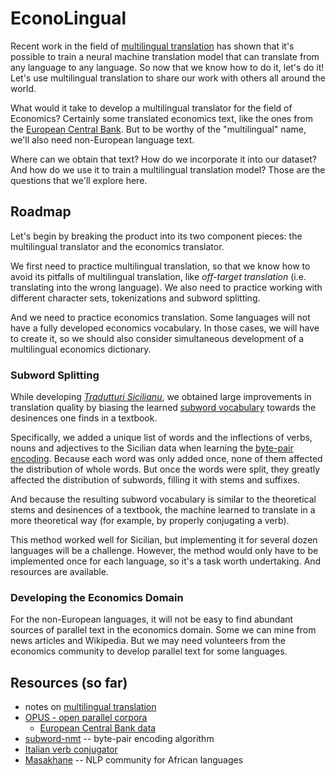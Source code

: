 # EconoLingual

Recent work in the field of [multilingual translation](https://www.doviak.net/pages/ml-sicilian/ml-scn_p06.shtml) has shown that it's possible to train a neural machine translation model that can translate from any language to any language.  So now that we know how to do it, let's do it!  Let's use multilingual translation to share our work with others all around the world.

What would it take to develop a multilingual translator for the field of Economics?  Certainly some translated economics text, like the ones from the [European Central Bank](http://opus.nlpl.eu/ECB.php).  But to be worthy of the "multilingual" name, we'll also need non-European language text.

Where can we obtain that text?  How do we incorporate it into our dataset?  And how do we use it to train a multilingual translation model?  Those are the questions that we'll explore here.


##  Roadmap

Let's begin by breaking the product into its two component pieces:  the multilingual translator and the economics translator.

We first need to practice multilingual translation, so that we know how to avoid its pitfalls of multilingual translation, like _off-target translation_ (i.e. translating into the wrong language).  We also need to practice working with different character sets, tokenizations and subword splitting.

And we need to practice economics translation.  Some languages will not have a fully developed economics vocabulary.  In those cases, we will have to create it, so we should also consider simultaneous development of a multilingual economics dictionary.


###  Subword Splitting

While developing [_Tradutturi Sicilianu_](https://translate.napizia.com), we obtained large improvements in translation quality by biasing the learned [subword vocabulary](https://www.doviak.net/pages/ml-sicilian/ml-scn_p04.shtml) towards the desinences one finds in a textbook.

Specifically, we added a unique list of words and the inflections of verbs, nouns and adjectives to the Sicilian data when learning the [byte-pair encoding](https://github.com/rsennrich/subword-nmt).  Because each word was only added once, none of them affected the distribution of whole words.  But once the words were split, they greatly affected the distribution of subwords, filling it with stems and suffixes.

And because the resulting subword vocabulary is similar to the theoretical stems and desinences of a textbook, the machine learned to translate in a more theoretical way (for example, by properly conjugating a verb).

This method worked well for Sicilian, but implementing it for several dozen languages will be a challenge.  However, the method would only have to be implemented once for each language, so it's a task worth undertaking.  And resources are available.


###  Developing the Economics Domain

For the non-European languages, it will not be easy to find abundant sources of parallel text in the economics domain.  Some we can mine from news articles and Wikipedia.  But we may need volunteers from the economics community to develop parallel text for some languages.


##  Resources (so far)

* notes on [multilingual translation](https://www.doviak.net/pages/ml-sicilian/ml-scn_p06.shtml)
* [OPUS - open parallel corpora](http://opus.nlpl.eu/)
  * [European Central Bank data](http://opus.nlpl.eu/ECB.php)
* [subword-nmt](https://github.com/rsennrich/subword-nmt) -- byte-pair encoding algorithm
* [Italian verb conjugator](https://metacpan.org/pod/Lingua::IT::Conjugate)
* [Masakhane](https://www.masakhane.io/) -- NLP community for African languages
